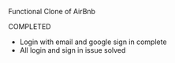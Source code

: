 Functional Clone of AirBnb

COMPLETED
* Login with email and google sign in complete
* All login and sign in issue solved
